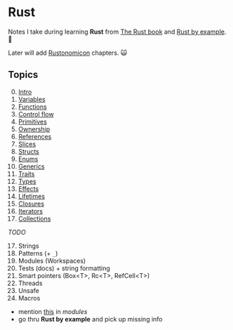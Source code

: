 # Rust

Notes I take during learning **Rust** from [The Rust book](https://doc.rust-lang.org/stable/book/)
and [Rust by example](https://doc.rust-lang.org/rust-by-example/). 🦀

Later will add [Rustonomicon](https://doc.rust-lang.org/stable/nomicon/) chapters. 🙀

## Topics

0. [Intro](md/00_intro.md)
1. [Variables](md/01_variables.md)
2. [Functions](md/02_functions.md)
3. [Control flow](md/03_control_flow.md)
4. [Primitives](md/04_primitives.md)
5. [Ownership](md/05_ownership.md)
6. [References](md/06_references.md)
7. [Slices](md/07_slices.md)
8. [Structs](md/08_structs.md)
9. [Enums](md/09_enums.md)
10. [Generics](md/10_generics.md)
11. [Traits](md/11_traits.md)
12. [Types](md/12_types.md)
13. [Effects](md/13_effects.md)
14. [Lifetimes](md/14_lifetimes.md)
15. [Closures](md/15_closures.md)
16. [Iterators](md/16_iterators.md)
17. [Collections](md/17_collections.md)

_TODO_

17. Strings
18. Patterns (+ `_`)
19. Modules (Workspaces)
20. Tests (docs) + string formatting
21. Smart pointers (Box\<T\>, Rc\<T\>, RefCell\<T\>)
22. Threads
23. Unsafe
24. Macros

- mention [this](https://doc.rust-lang.org/rust-by-example/custom_types/enum/enum_use.html) in _modules_
- go thru **Rust by example** and pick up missing info
